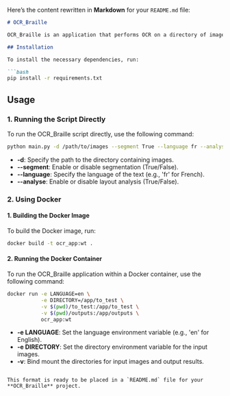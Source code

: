 Here’s the content rewritten in **Markdown** for your `README.md` file:

```markdown
# OCR_Braille

OCR_Braille is an application that performs OCR on a directory of images, utilizing techniques such as text detection, text recognition, and layout analysis. The extracted text is then translated into Braille.

## Installation

To install the necessary dependencies, run:

```bash
pip install -r requirements.txt
```

## Usage

### 1. Running the Script Directly

To run the OCR_Braille script directly, use the following command:

```bash
python main.py -d /path/to/images --segment True --language fr --analyse False
```

- **-d**: Specify the path to the directory containing images.
- **--segment**: Enable or disable segmentation (True/False).
- **--language**: Specify the language of the text (e.g., 'fr' for French).
- **--analyse**: Enable or disable layout analysis (True/False).

### 2. Using Docker

#### 1. Building the Docker Image

To build the Docker image, run:

```bash
docker build -t ocr_app:wt .
```

#### 2. Running the Docker Container

To run the OCR_Braille application within a Docker container, use the following command:

```bash
docker run -e LANGUAGE=en \
           -e DIRECTORY=/app/to_test \
           -v $(pwd)/to_test:/app/to_test \
           -v $(pwd)/outputs:/app/outputs \
           ocr_app:wt
```

- **-e LANGUAGE**: Set the language environment variable (e.g., 'en' for English).
- **-e DIRECTORY**: Set the directory environment variable for the input images.
- **-v**: Bind mount the directories for input images and output results.
```

This format is ready to be placed in a `README.md` file for your **OCR_Braille** project.
